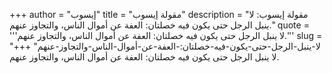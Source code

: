 +++
author = "إيسوب"
title = "مقولة إيسوب"
description = "مقولة إيسوب: لا ينبل الرجل حتى يكون فيه خصلتان: العفة عن أموال الناس، والتجاوز عنهم."
quote = '''لا ينبل الرجل حتى يكون فيه خصلتان: العفة عن أموال الناس، والتجاوز عنهم.''' 
slug = "لا-ينبل-الرجل-حتى-يكون-فيه-خصلتان:-العفة-عن-أموال-الناس-والتجاوز-عنهم"
+++
لا ينبل الرجل حتى يكون فيه خصلتان: العفة عن أموال الناس، والتجاوز عنهم.
